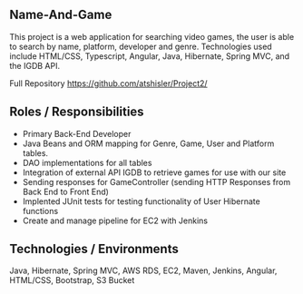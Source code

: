 ## **Name-And-Game**
This project is a web application for searching video games, the user is able to search by name, platform, developer and genre. Technologies used include HTML/CSS, Typescript, Angular, Java, Hibernate, Spring MVC, and the IGDB API.

Full Repository https://github.com/atshisler/Project2/

## **Roles / Responsibilities**
- Primary Back-End Developer
- Java Beans and ORM mapping for Genre, Game, User and Platform tables.
- DAO implementations for all tables
- Integration of external API IGDB to retrieve games for use with our site
- Sending responses for GameController (sending HTTP Responses from Back End to Front End)
- Implented JUnit tests for testing functionality of User Hibernate functions
- Create and manage pipeline for EC2 with Jenkins
## **Technologies / Environments** 
Java, Hibernate, Spring MVC, AWS RDS, EC2, Maven, Jenkins, Angular, HTML/CSS, Bootstrap, S3 Bucket
